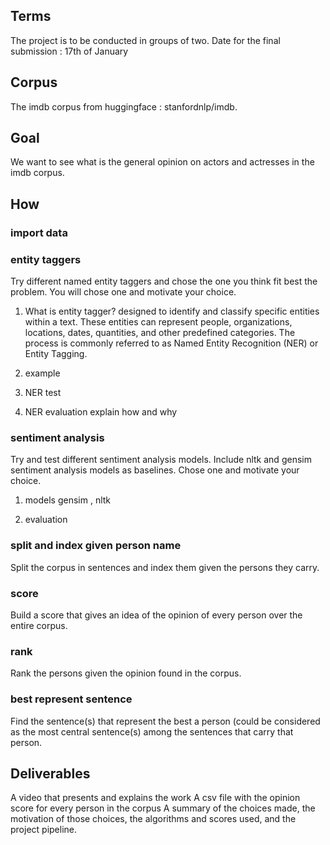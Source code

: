 ## Terms 
The project is to be conducted in groups of two.
Date for the final submission : 17th of January

## Corpus
The imdb corpus from huggingface : stanfordnlp/imdb. 

## Goal
We want to see what is the general opinion on actors and actresses in the imdb corpus. 

## How
### import data

### entity taggers
Try different named entity taggers and chose the one you think fit best the problem. You will chose one and motivate your choice.
1) What is entity tagger?
 designed to identify and classify specific entities within a text. These entities can represent people, organizations, locations, dates, quantities, and other predefined categories. The process is commonly referred to as Named Entity Recognition (NER) or Entity Tagging.
2) example 

3) NER test

4) NER evaluation 
explain how and why

### sentiment analysis
Try and test different sentiment analysis models. Include nltk and gensim sentiment analysis models as baselines. Chose one and motivate your choice.
1) models
gensim , nltk

2) evaluation

### split and index given person name
Split the corpus in sentences and index them given the persons they carry.
### score
Build a score that gives an idea of the opinion of every person over the entire corpus.
### rank
Rank the persons given the opinion found in the corpus.
### best represent sentence
Find the sentence(s) that represent the best a person (could be considered as the most central sentence(s) among the sentences that carry that person.

## Deliverables
A video that presents and explains the work
A csv file with the opinion score for every person in the corpus
A summary of the choices made, the motivation of those choices, the algorithms and scores used, and the project pipeline.
